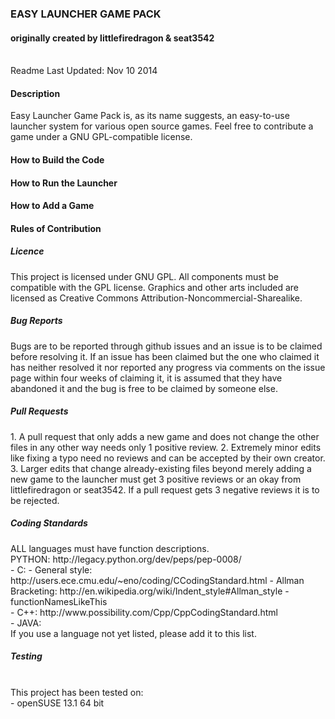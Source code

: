 <p>
<h3>EASY LAUNCHER GAME PACK</h3>
<h4>originally created by littlefiredragon & seat3542</h4> <br />
Readme Last Updated: Nov 10 2014 
</p>
<p>
<h4>Description</h4>
Easy Launcher Game Pack is, as its name suggests, an easy-to-use launcher
system for various open source games. Feel free to contribute a game under
a GNU GPL-compatible license. 
</p>
<p>
<h4>How to Build the Code</h4>
</p>
<p>
<h4>How to Run the Launcher</h4>
</p>
<p>
<h4>How to Add a Game</h4>
</p>
<p>
<h4>Rules of Contribution</h4>
<h5>Licence</h5>
 This project is licensed under GNU GPL. All components must be compatible
 with the GPL license. Graphics and other arts included are licensed as
 Creative Commons Attribution-Noncommercial-Sharealike.
</p>
<p>
<h5>Bug Reports</h5>
 Bugs are to be reported through github issues and an issue is to be 
 claimed before resolving it. If an issue has been claimed but the one who
 claimed it has neither resolved it nor reported any progress via comments
 on the issue page within four weeks of claiming it, it is assumed that
 they have abandoned it and the bug is free to be claimed by someone else.
</p>
<p>
<h5>Pull Requests</h5>
1. A pull request that only adds a new game and does not change the 
   other files in any other way needs only 1 positive review.
2. Extremely minor edits like fixing a typo need no reviews and can be
   accepted by their own creator.
3. Larger edits that change already-existing files beyond merely adding
   a new game to the launcher must get 3 positive reviews or an okay from
   littlefiredragon or seat3542. If a pull request gets 3 negative reviews
   it is to be rejected.
</p>
<p>
<h5>Coding Standards</h5>
 ALL languages must have function descriptions. <br />
   PYTHON: http://legacy.python.org/dev/peps/pep-0008/  <br />
   - C:      
    - General style: http://users.ece.cmu.edu/~eno/coding/CCodingStandard.html 
    - Allman Bracketing: http://en.wikipedia.org/wiki/Indent_style#Allman_style
    - functionNamesLikeThis<br />
   - C++:    http://www.possibility.com/Cpp/CppCodingStandard.html  <br />
   - JAVA:  <br />
 If you use a language not yet listed, please add it to this list.
</p>
<p>
<h5>Testing</h5>
 <standards go here> <br />
 This project has been tested on:  <br />
  - openSUSE 13.1 64 bit 
</p>
